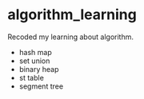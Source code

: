 # algorithm_learning
Recoded my learning about algorithm.
- hash map
- set union
- binary heap
- st table
- segment tree